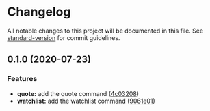 # Changelog

All notable changes to this project will be documented in this file. See [standard-version](https://github.com/conventional-changelog/standard-version) for commit guidelines.

## 0.1.0 (2020-07-23)


### Features

* **quote:** add the quote command ([4c03208](https://github.com/chunkai1312/investor/commit/4c032088a4fc8a2ef237cf45e7fc355c3440cbc8))
* **watchlist:** add the watchlist command ([9061e01](https://github.com/chunkai1312/investor/commit/9061e014716d58c1069495e9d2ddf363031e2eb4))
